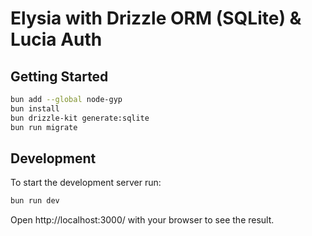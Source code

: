 # Elysia with Drizzle ORM (SQLite) & Lucia Auth

## Getting Started
```bash
bun add --global node-gyp
bun install
bun drizzle-kit generate:sqlite  
bun run migrate
```

## Development
To start the development server run:
```bash
bun run dev
```

Open http://localhost:3000/ with your browser to see the result.
